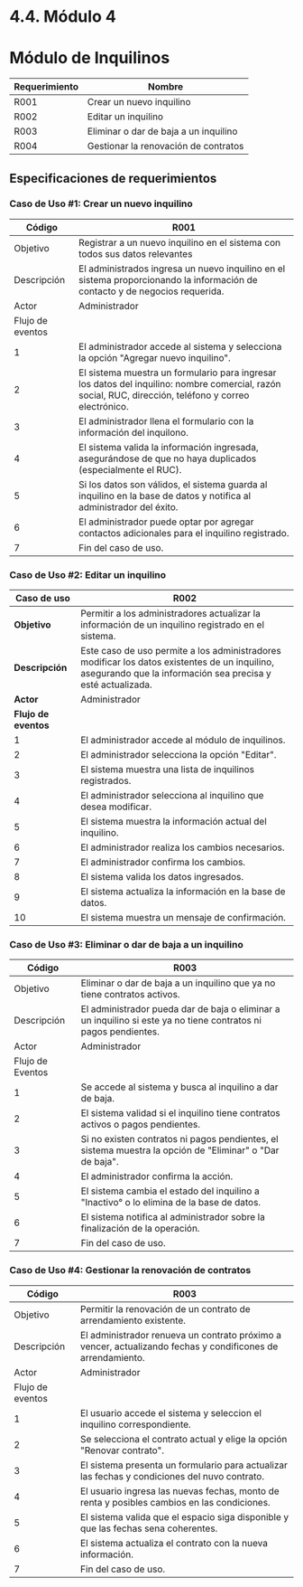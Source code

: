 # 4.4. Módulo 4

<h1>Módulo de Inquilinos</h1>

| Requerimiento | Nombre |
|---------------|--------|
| R001 | Crear un nuevo inquilino |
| R002 | Editar un inquilino |
| R003 | Eliminar o dar de baja a un inquilino |
| R004 | Gestionar la renovación de contratos |

## Especificaciones de requerimientos <br>
### Caso de Uso #1: Crear un nuevo inquilino

| Código | R001 |
|--------|------|
| Objetivo | Registrar a un nuevo inquilino en el sistema con todos sus datos relevantes |
| Descripción | El administrados ingresa un nuevo inquilino en el sistema proporcionando la información de contacto y de negocios requerida. |
| Actor | Administrador |
| Flujo de eventos |
| 1 | El administrador accede al sistema y selecciona la opción "Agregar nuevo inquilino". |
| 2 | El sistema muestra un formulario para ingresar los datos del inquilino: nombre comercial, razón social, RUC, dirección, teléfono y correo electrónico. |
| 3 | El administrador llena el formulario con la información del inquilono. |
| 4 | El sistema valida la información ingresada, asegurándose de que no haya duplicados (especialmente el RUC). |
| 5 | Si los datos son válidos, el sistema guarda al inquilino en la base de datos y notifica al administrador del éxito. |
| 6 | El administrador puede optar por agregar contactos adicionales para el inquilino registrado. |
| 7 | Fin del caso de uso. |

### Caso de Uso #2: Editar un inquilino
| Caso de uso | R002 |
|-------------|---------------------------|
| **Objetivo** | Permitir a los administradores actualizar la información de un inquilino registrado en el sistema. |
| **Descripción** | Este caso de uso permite a los administradores modificar los datos existentes de un inquilino, asegurando que la información sea precisa y esté actualizada. |
| **Actor** | Administrador |
| **Flujo de eventos** |
| 1 | El administrador accede al módulo de inquilinos. |
| 2 | El administrador selecciona la opción "Editar". |
| 3 | El sistema muestra una lista de inquilinos registrados. |
| 4 | El administrador selecciona al inquilino que desea modificar. |
| 5 | El sistema muestra la información actual del inquilino. |
| 6 | El administrador realiza los cambios necesarios. |
| 7 | El administrador confirma los cambios.|
| 8 | El sistema valida los datos ingresados.
| 9 | El sistema actualiza la información en la base de datos. |
| 10 | El sistema muestra un mensaje de confirmación. |


### Caso de Uso #3: Eliminar o dar de baja a un inquilino
| Código | R003 |
|--------|------|
| Objetivo | Eliminar o dar de baja a un inquilino que ya no tiene contratos activos. |
| Descripción | El administrador pueda dar de baja o eliminar a un inquilino si este ya no tiene contratos ni pagos pendientes. |
| Actor | Administrador |
| Flujo de Eventos |
| 1 | Se accede al sistema y busca al inquilino a dar de baja. |
| 2 | El sistema validad si el inquilino tiene contratos activos o pagos pendientes. |
| 3 | Si no existen contratos ni pagos pendientes, el sistema muestra la opción de "Eliminar" o "Dar de baja". |
| 4 | El administrador confirma la acción. |
| 5 | El sistema cambia el estado del inquilino a "Inactivo° o lo elimina de la base de datos. |
| 6 | El sistema notifica al administrador sobre la finalización de la operación. |
| 7 | Fin del caso de uso. |

### Caso de Uso #4: Gestionar la renovación de contratos
| Código | R003 |
|--------|------|
| Objetivo | Permitir la renovación de un contrato de arrendamiento existente. |
| Descripción | El administrador renueva un contrato próximo a vencer, actualizando fechas y condificones de arrendamiento. |
| Actor | Administrador |
| Flujo de eventos |
| 1 | El usuario accede el sistema y seleccion el inquilino correspondiente. |
| 2 | Se selecciona el contrato actual y elige la opción "Renovar contrato". |
| 3 | El sistema presenta un formulario para actualizar las fechas y condiciones del nuvo contrato. |
| 4 | El usuario ingresa las nuevas fechas, monto de renta y posibles cambios en las condiciones. |
| 5 | El sistema valida que el espacio siga disponible y que las fechas sena coherentes. |
| 6 | El sistema actualiza el contrato con la nueva información. |
| 7 | Fin del caso de uso. |
